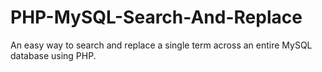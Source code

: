PHP-MySQL-Search-And-Replace
============================

An easy way to search and replace a single term across an entire MySQL database using PHP.
